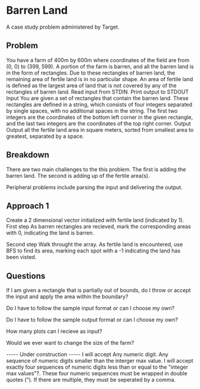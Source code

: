 # Barren Land
A case study problem administered by Target.

## Problem
You have a farm of 400m by 600m where coordinates of the field are from (0, 0) to (399, 599). A portion of the farm is barren, and all the barren land is in the form of rectangles. Due to these rectangles of barren land, the remaining area of fertile land is in no particular shape. An area of fertile land is defined as the largest area of land that is not covered by any of the rectangles of barren land. 
Read input from STDIN. Print output to STDOUT 
Input 
You are given a set of rectangles that contain the barren land. These rectangles are defined in a string, which consists of four integers separated by single spaces, with no additional spaces in the string. The first two integers are the coordinates of the bottom left corner in the given rectangle, and the last two integers are the coordinates of the top right corner. 
Output 
Output all the fertile land area in square meters, sorted from smallest area to greatest, separated by a space. 

## Breakdown
There are two main challenges to the this problem. The first is adding the barren land. The second is adding up of the fertile area(s).

Peripheral problems include parsing the input and delivering the output.

## Approach 1
Create a 2 dimensional vector initialized with fertile land (indicated by 1).
First step
As barren rectangles are recieved, mark the corresponding areas with 0, indicating the land is barren.

Second step
Walk throught the array. As fertile land is encountered, use BFS to find its area, marking each spot with a -1 indicating the land has been visted.

## Questions
If I am given a rectangle that is partially out of bounds, do I throw or accept the input and apply the area within the boundary?

Do I have to follow the sample input format or can I choose my own?

Do I have to follow the sample output format or can I choose my own?

How many plots can I recieve as input?

Would we ever want to change the size of the farm?



----- Under construction -----
I will accept
  Any numeric digit.
  Any sequence of numeric digits smaller than the interger max value.
  I will accept exactly four sequences of numeric digits less than or equal to the "integer max values"?. These four numeric sequences must be wrapped in double quotes ("). If there are multiple, they must be seperated by a comma.
  

